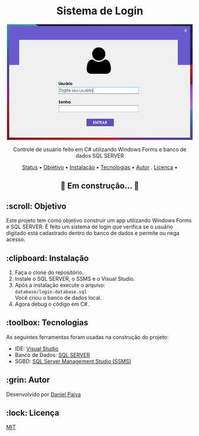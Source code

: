 <h1 align="center">Sistema de Login</h1>

<p align="center">
  <a href="#">
    <img src="./screenshot/login.png" width="500" alt="Sistema de Login">
  </a>
</p>
<p align="center">
    Controle de usuário feito em C# utilizando Windows Forms e banco de dados SQL SERVER
</p>

<p align="center">
 <a href="#status">Status</a> • 
 <a href="#objetivo">Objetivo</a> •
 <a href="#instalacao">Instalação</a> • 
 <a href="#tecnologias">Tecnologias</a> • 
 <a href="#autor">Autor</a> .
 <a href="#licenca">Licença</a> • 
</p>

<h2 align="center" id=status> 
	🚧 Em construção...  🚧
</h2>

<h2 id=objetivo>:scroll: Objetivo</h2>
Este projeto tem como objetivo construir um app utilizando Windows Forms e SQL SERVER.
É feito um sistema de login que verifica se o usuário digitado está cadastrado 
dentro do banco de dados e permite ou nega acesso.

<h2 id=instalacao>:clipboard: Instalação</h2>

1. Faça o clone do repositório.
2. Instale o SQL SERVER, o SSMS e o Visual Studio.
3. Após a instalação execute o arquivo: <br>
```database/login-database.sql``` <br>
Você criou o banco de dados local.
3. Agora debug o código em C#.

<h2 id=tecnologias>:toolbox: Tecnologias</h2>

As seguintes ferramentas foram usadas na construção do projeto:

- IDE: <a href="https://visualstudio.microsoft.com/pt-br/">Visual Studio</a>
- Banco de Dados: <a href="https://www.microsoft.com/pt-br/sql-server/sql-server-downloads">SQL SERVER</a>
- SGBD: <a href="https://docs.microsoft.com/pt-br/sql/ssms/download-sql-server-management-studio-ssms?view=sql-server-ver15">SQL Server Management Studio (SSMS)</a>

<h2 id=autor>:grin: Autor</h2>

Desenvolvido por <a href="https://www.linkedin.com/in/danhpaiva/" target="_blank">Daniel Paiva</a>

<h2 id=licenca>:lock: Licença</h2>
<a href="https://github.com/danhpaiva/login-csharp-sqlServer/blob/master/LICENSE" target="_blank">MIT</a>
